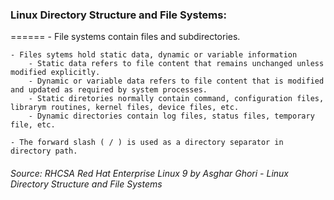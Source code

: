
### **Linux Directory Structure and File Systems:**
======
    - File systems contain files and subdirectories.
    
    - Files sytems hold static data, dynamic or variable information
        - Static data refers to file content that remains unchanged unless modified explicitly.
        - Dynamic or variable data refers to file content that is modified and updated as required by system processes.
        - Static diretories normally contain command, configuration files, librarym routines, kernel files, device files, etc.
        - Dynamic directories contain log files, status files, temporary file, etc.
        
    - The forward slash ( / ) is used as a directory separator in directory path.
    
###### *Source:* RHCSA Red Hat Enterprise Linux 9 by Asghar Ghori - Linux Directory Structure and File Systems
    


    
